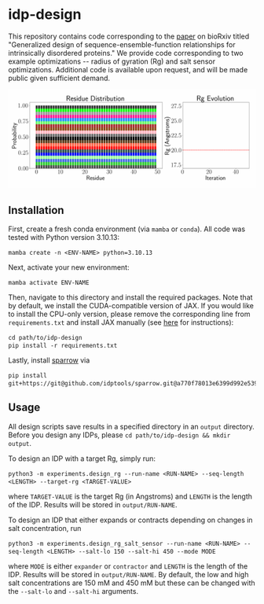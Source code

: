 # idp-design

This repository contains code corresponding to the [paper](https://doi.org/10.1101/2024.10.10.617695) on bioRxiv titled "Generalized design of sequence-ensemble-function relationships for intrinsically disordered proteins." We provide code corresponding to two example optimizations -- radius of gyration (Rg) and salt sensor optimizations. Additional code is available upon request, and will be made public given sufficient demand.

![Animation](img/pseq_animation.gif)

## Installation

First, create a fresh conda environment (via `mamba` or `conda`). All code was tested with Python version 3.10.13:
```
mamba create -n <ENV-NAME> python=3.10.13
```
Next, activate your new environment:
```
mamba activate ENV-NAME
```
Then, navigate to this directory and install the required packages. Note that by default, we install the CUDA-compatible version of JAX. If you would like to install the CPU-only version, please remove the corresponding line from `requirements.txt` and install JAX manually (see [here](https://jax.readthedocs.io/en/latest/installation.html) for instructions):
```
cd path/to/idp-design
pip install -r requirements.txt
```
Lastly, install [sparrow](https://github.com/idptools/sparrow) via
```
pip install git+https://git@github.com/idptools/sparrow.git@a770f78013e6399d992e53921540e559defef94b
```

## Usage

All design scripts save results in a specified directory in an `output` directory. Before you design any IDPs, please `cd path/to/idp-design && mkdir output`.

To design an IDP with a target Rg, simply run:
```
python3 -m experiments.design_rg --run-name <RUN-NAME> --seq-length <LENGTH> --target-rg <TARGET-VALUE>
```
where `TARGET-VALUE` is the target Rg (in Angstroms) and `LENGTH` is the length of the IDP. Results will be stored in `output/RUN-NAME`.

To design an IDP that either expands or contracts depending on changes in salt concentration, run
```
python3 -m experiments.design_rg_salt_sensor --run-name <RUN-NAME> --seq-length <LENGTH> --salt-lo 150 --salt-hi 450 --mode MODE
```
where `MODE` is either `expander` or `contractor` and `LENGTH` is the length of the IDP. Results will be stored in `output/RUN-NAME`.
By default, the low and high salt concentrations are 150 mM and 450 mM but these can be changed with the `--salt-lo` and `--salt-hi` arguments.
